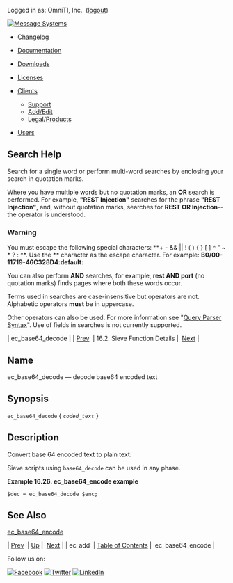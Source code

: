 Logged in as: OmniTI, Inc.  ([logout](https://support.messagesystems.com/logout.php))

[![Message Systems](https://support.messagesystems.com/images/ms-white205.png)](https://support.messagesystems.com/start.php) 

*   [Changelog](https://support.messagesystems.com/start.php?show=changelog)
*   [Documentation](https://support.messagesystems.com/docs/)
*   [Downloads](https://support.messagesystems.com/start.php)

*   [Licenses](https://support.messagesystems.com/license_summary.php)
*   <a href="">Clients</a>
    *   [Support](https://support.messagesystems.com/cs.php)
    *   [Add/Edit](https://support.messagesystems.com/edit_client.php)
    *   [Legal/Products](https://support.messagesystems.com/edit_products.php)
*   [Users](https://support.messagesystems.com/edit_customer.php)

## Search Help

Search for a single word or perform multi-word searches by enclosing your search in quotation marks.

Where you have multiple words but no quotation marks, an **OR** search is performed. For example, **"REST Injection"** searches for the phrase **"REST Injection"**, and, without quotation marks, searches for **REST OR Injection**--the operator is understood.

### Warning

You must escape the following special characters: **+ - && || ! ( ) { } [ ] ^ " ~ * ? : \**. Use the **\** character as the escape character. For example: **B0/00-11719-46C328D4\:default\:**

You can also perform **AND** searches, for example, **rest AND port** (no quotation marks) finds pages where both these words occur.

Terms used in searches are case-insensitive but operators are not. Alphabetic operators **must** be in uppercase.

Other operators can also be used. For more information see "[Query Parser Syntax](https://lucene.apache.org/core/old_versioned_docs/versions/3_0_0/queryparsersyntax.html)". Use of fields in searches is not currently supported.

| ec_base64_decode |
| [Prev](sieve.ref.ec_add.php)  | 16.2. Sieve Function Details |  [Next](sieve.ref.ec_base64_encode.php) |

<a name="sieve.ref.ec_base64_decode"></a>
## Name

ec_base64_decode — decode base64 encoded text

## Synopsis

`ec_base64_decode` { *`coded_text`* }

<a name="idp29181504"></a>
## Description

Convert base 64 encoded text to plain text.

Sieve scripts using `base64_decode` can be used in any phase.

<a name="example.ec_base64_encode"></a>

**Example 16.26. ec_base64_encode example**

`$dec = ec_base64_decode $enc;`
<a name="idp29186944"></a>
## See Also

[ec_base64_encode](sieve.ref.ec_base64_encode.php "ec_base64_encode")

| [Prev](sieve.ref.ec_add.php)  | [Up](sieve.ref.files.php) |  [Next](sieve.ref.ec_base64_encode.php) |
| ec_add  | [Table of Contents](index.php) |  ec_base64_encode |

Follow us on:

[![Facebook](https://support.messagesystems.com/images/icon-facebook.png)](http://www.facebook.com/messagesystems) [![Twitter](https://support.messagesystems.com/images/icon-twitter.png)](http://twitter.com/#!/MessageSystems) [![LinkedIn](https://support.messagesystems.com/images/icon-linkedin.png)](http://www.linkedin.com/company/message-systems)